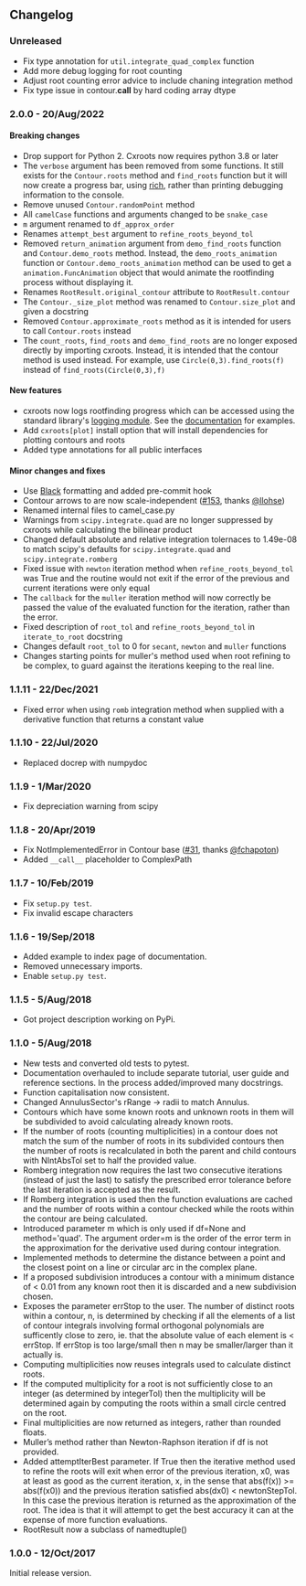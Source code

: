 ## Changelog

### Unreleased

- Fix type annotation for `util.integrate_quad_complex` function
- Add more debug logging for root counting
- Adjust root counting error advice to include chaning integration method
- Fix type issue in contour.__call__ by hard coding array dtype

### 2.0.0 - 20/Aug/2022

#### Breaking changes

- Drop support for Python 2. Cxroots now requires python 3.8 or later
- The `verbose` argument has been removed from some functions. It still exists for the `Contour.roots` method and `find_roots` function but it will now create a progress bar, using [rich](https://github.com/Textualize/rich), rather than printing debugging information to the console.
- Remove unused `Contour.randomPoint` method
- All `camelCase` functions and arguments changed to be `snake_case`
- `m` argument renamed to `df_approx_order`
- Renames `attempt_best` argument to `refine_roots_beyond_tol`
- Removed `return_animation` argument from `demo_find_roots` function and `Contour.demo_roots` method. Instead, the `demo_roots_animation` function or `Contour.demo_roots_animation` method can be used to get a `animation.FuncAnimation` object that would animate the rootfinding process without displaying it.
- Renames `RootResult.original_contour` attribute to `RootResult.contour`
- The `Contour._size_plot` method was renamed to `Contour.size_plot` and given a docstring
- Removed `Contour.approximate_roots` method as it is intended for users to call `Contour.roots` instead
- The `count_roots`, `find_roots` and `demo_find_roots` are no longer exposed directly by importing cxroots. Instead, it is intended that the contour method is used instead. For example, use `Circle(0,3).find_roots(f)` instead of `find_roots(Circle(0,3),f)`

#### New features

- cxroots now logs rootfinding progress which can be accessed using the standard library's [logging module](https://docs.python.org/3/library/logging.html). See the [documentation](https://rparini.github.io/cxroots/logging.html) for examples.
- Add `cxroots[plot]` install option that will install dependencies for plotting contours and roots
- Added type annotations for all public interfaces

#### Minor changes and fixes

- Use [Black](https://github.com/psf/black) formatting and added pre-commit hook
- Contour arrows to are now scale-independent ([#153](https://github.com/rparini/cxroots/issues/153), thanks [@llohse](https://github.com/llohse))
- Renamed internal files to camel_case.py
- Warnings from `scipy.integrate.quad` are no longer suppressed by cxroots while calculating the bilinear product
- Changed default absolute and relative integration tolernaces to 1.49e-08 to match scipy's defaults for `scipy.integrate.quad` and `scipy.integrate.romberg`
- Fixed issue with `newton` iteration method when `refine_roots_beyond_tol` was True and the routine would not exit if the error of the previous and current iterations were only equal
- The `callback` for the `muller` iteration method will now correctly be passed the value of the evaluated function for the iteration, rather than the error.
- Fixed description of `root_tol` and `refine_roots_beyond_tol` in `iterate_to_root` docstring
- Changes default `root_tol` to 0 for `secant`, `newton` and `muller` functions
- Changes starting points for muller's method used when root refining to be complex, to guard against the iterations keeping to the real line.

### 1.1.11 - 22/Dec/2021

- Fixed error when using `romb` integration method when supplied with a derivative function that returns a constant value

### 1.1.10 - 22/Jul/2020

- Replaced docrep with numpydoc

### 1.1.9 - 1/Mar/2020

- Fix depreciation warning from scipy

### 1.1.8 - 20/Apr/2019

- Fix NotImplementedError in Contour base ([#31](https://github.com/rparini/cxroots/issues/31), thanks [@fchapoton](https://github.com/fchapoton))
- Added `__call__` placeholder to ComplexPath

### 1.1.7 - 10/Feb/2019

- Fix `setup.py test`.
- Fix invalid escape characters

### 1.1.6 - 19/Sep/2018

- Added example to index page of documentation.
- Removed unnecessary imports.
- Enable `setup.py test`.

### 1.1.5 - 5/Aug/2018

- Got project description working on PyPi.

### 1.1.0 - 5/Aug/2018

- New tests and converted old tests to pytest.
- Documentation overhauled to include separate tutorial, user guide and reference sections. In the process added/improved many docstrings.
- Function capitalisation now consistent.
- Changed AnnulusSector's rRange -> radii to match Annulus.
- Contours which have some known roots and unknown roots in them will be subdivided to avoid calculating already known roots.
- If the number of roots (counting multiplicities) in a contour does not match the sum of the number of roots in its subdivided contours then the number of roots is recalculated in both the parent and child contours with NIntAbsTol set to half the provided value.
- Romberg integration now requires the last two consecutive iterations (instead of just the last) to satisfy the prescribed error tolerance before the last iteration is accepted as the result.
- If Romberg integration is used then the function evaluations are cached and the number of roots within a contour checked while the roots within the contour are being calculated.
- Introduced parameter m which is only used if df=None and method='quad'. The argument order=m is the order of the error term in the approximation for the derivative used during contour integration.
- Implemented methods to determine the distance between a point and the closest point on a line or circular arc in the complex plane.
- If a proposed subdivision introduces a contour with a minimum distance of < 0.01 from any known root then it is discarded and a new subdivision chosen.
- Exposes the parameter errStop to the user. The number of distinct roots within a contour, n, is determined by checking if all the elements of a list of contour integrals involving formal orthogonal polynomials are sufficently close to zero, ie. that the absolute value of each element is < errStop. If errStop is too large/small then n may be smaller/larger than it actually is.
- Computing multiplicities now reuses integrals used to calculate distinct roots.
- If the computed multiplicity for a root is not sufficiently close to an integer (as determined by integerTol) then the multiplicity will be determined again by computing the roots within a small circle centred on the root.
- Final multiplicities are now returned as integers, rather than rounded floats.
- Muller’s method rather than Newton-Raphson iteration if df is not provided.
- Added attemptIterBest parameter. If True then the iterative method used to refine the roots will exit when error of the previous iteration, x0, was at least as good as the current iteration, x, in the sense that abs(f(x)) >= abs(f(x0)) and the previous iteration satisfied abs(dx0) < newtonStepTol. In this case the previous iteration is returned as the approximation of the root. The idea is that it will attempt to get the best accuracy it can at the expense of more function evaluations.
- RootResult now a subclass of namedtuple()

### 1.0.0 - 12/Oct/2017

Initial release version.
